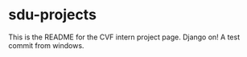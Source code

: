 sdu-projects
============

This is the README for the CVF intern project page. Django on!
A test commit from windows.